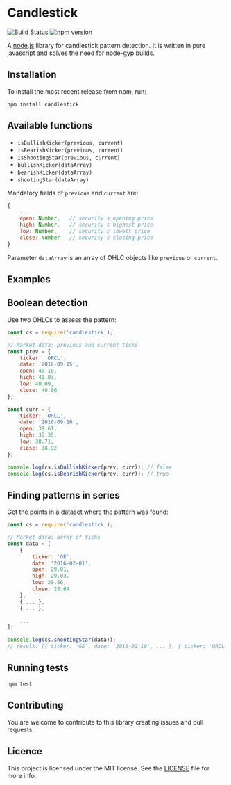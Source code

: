 # Candlestick

[![Build Status](https://travis-ci.org/Trendz/candlestick.svg?branch=master)](https://travis-ci.org/Trendz/candlestick)
[![npm version](https://badge.fury.io/js/candlestick.svg)](https://badge.fury.io/js/candlestick)

A [node.js](http://nodejs.org) library for candlestick pattern detection. It is written in pure javascript and solves the need for node-gyp builds.


## Installation

To install the most recent release from npm, run:

	npm install candlestick


## Available functions

* `isBullishKicker(previous, current)`
* `isBearishKicker(previous, current)`
* `isShootingStar(previous, current)`
* `bullishKicker(dataArray)`
* `bearishKicker(dataArray)`
* `shootingStar(dataArray)`

Mandatory fields of `previous` and `current` are:

``` js
{
	...
	open: Number,   // security's opening price
	high: Number,   // security's highest price
	low: Number,    // security's lowest price 
	close: Number   // security's closing price
}
```

Parameter `dataArray` is an array of OHLC objects like `previous` or `current`.


## Examples

## Boolean detection
Use two OHLCs to assess the pattern:

``` js
const cs = require('candlestick');

// Market data: previous and current ticks
const prev = {
	ticker: 'ORCL',
	date: '2016-09-15',
	open: 40.18,
	high: 41.03,
	low: 40.09,
	close: 40.86
};

const curr = {
	ticker: 'ORCL',
	date: '2016-09-16',
	open: 39.61,
	high: 39.35,
	low: 38.71,
	close: 38.92
};

console.log(cs.isBullishKicker(prev, curr)); // false
console.log(cs.isBearishKicker(prev, curr)); // true
```

## Finding patterns in series
Get the points in a dataset where the pattern was found:

``` js
const cs = require('candlestick');

// Market data: array of ticks
const data = [
	{
		ticker: 'GE',
		date: '2016-02-01',
		open: 29.01,
		high: 29.03,
		low: 28.56,
		close: 28.64
	},
	{ ... },
	{ ... },

	...
];

console.log(cs.shootingStar(data));
// result: [{ ticker: 'GE', date: '2016-02-10', ... }, { ticker: 'ORCL', date: '2016-07-11', ... }]
```


## Running tests

	npm test


## Contributing

You are welcome to contribute to this library creating issues and pull requests.

## Licence

This project is licensed under the MIT license. See the [LICENSE](https://github.com/Trendz/candlestick/blob/master/LICENSE) file for more info.
